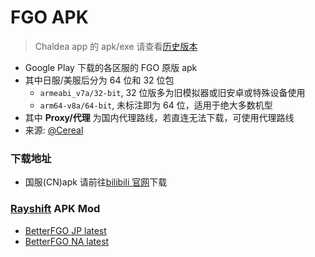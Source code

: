 # FGO APK

> Chaldea app 的 apk/exe 请查看[历史版本](./releases.md)

- Google Play 下载的各区服的 FGO 原版 apk
- 其中日服/美服后分为 64 位和 32 位包
  - `armeabi_v7a/32-bit`, 32 位版多为旧模拟器或旧安卓或特殊设备使用
  - `arm64-v8a/64-bit`, 未标注即为 64 位，适用于绝大多数机型
- 其中 **Proxy/代理** 为国内代理路线，若直连无法下载，可使用代理路线
- 来源: [@Cereal](https://fgo.bigcereal.com)

### 下载地址

- 国服(CN)apk 请前往[bilibili 官网](https://game.bilibili.com/fgo/)下载

<ApkRelease language="zh" />

### [Rayshift](https://rayshift.io) APK Mod

- [BetterFGO JP latest](https://rayshift.io/betterfgo/download/jp)
- [BetterFGO NA latest](https://rayshift.io/betterfgo/download/na)
